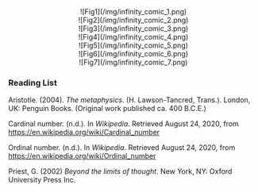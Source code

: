 
<center>![Fig1](/img/infinity_comic_1.png)</center>
<center>![Fig2](/img/infinity_comic_2.png)</center>
<center>![Fig3](/img/infinity_comic_3.png)</center>
<center>![Fig4](/img/infinity_comic_4.png)</center>
<center>![Fig5](/img/infinity_comic_5.png)</center>
<center>![Fig6](/img/infinity_comic_6.png)</center>
<center>![Fig7](/img/infinity_comic_7.png)</center>

### Reading List

Aristotle. (2004). *The metaphysics*. (H. Lawson-Tancred, Trans.). London, UK: Penguin Books. (Original work published ca. 400 B.C.E.)

Cardinal number. (n.d.). In *Wikipedia*. Retrieved August 24, 2020, from https://en.wikipedia.org/wiki/Cardinal_number

Ordinal number. (n.d.). In *Wikipedia*. Retrieved August 24, 2020, from https://en.wikipedia.org/wiki/Ordinal_number

Priest, G. (2002) *Beyond the limits of thought*. New York, NY: Oxford University Press Inc.
